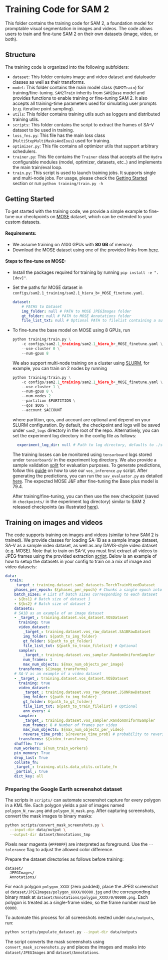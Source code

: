 # Training Code for SAM 2

This folder contains the training code for SAM 2, a foundation model for promptable visual segmentation in images and videos. 
The code allows users to train and fine-tune SAM 2 on their own datasets (image, video, or both).

## Structure

The training code is organized into the following subfolders:

* `dataset`: This folder contains image and video dataset and dataloader classes as well as their transforms.
* `model`: This folder contains the main model class (`SAM2Train`) for training/fine-tuning. `SAM2Train` inherits from `SAM2Base` model and provides functions to enable training or fine-tuning SAM 2. It also accepts all training-time parameters used for simulating user prompts (e.g. iterative point sampling).
* `utils`: This folder contains training utils such as loggers and distributed training utils.
* `scripts`: This folder contains the script to extract the frames of SA-V dataset to be used in training.
* `loss_fns.py`: This file has the main loss class (`MultiStepMultiMasksAndIous`) used for training.
* `optimizer.py`:  This file contains all optimizer utils that support arbitrary schedulers.
* `trainer.py`: This file contains the `Trainer` class that accepts all the `Hydra` configurable modules (model, optimizer, datasets, etc..) and implements the main train/eval loop.
* `train.py`: This script is used to launch training jobs. It supports single and multi-node jobs. For usage, please check the [Getting Started](README.md#getting-started) section or run `python training/train.py -h`

## Getting Started

To get started with the training code, we provide a simple example to fine-tune our checkpoints on [MOSE](https://henghuiding.github.io/MOSE/) dataset, which can be extended to your custom datasets.

#### Requirements:
- We assume training on A100 GPUs with **80 GB** of memory.
- Download the MOSE dataset using one of the provided links from [here](https://github.com/henghuiding/MOSE-api?tab=readme-ov-file#download).

#### Steps to fine-tune on MOSE:
- Install the packages required for training by running `pip install -e ".[dev]"`.
- Set the paths for MOSE dataset in `configs/sam2.1_training/sam2.1_hiera_b+_MOSE_finetune.yaml`.
    ```yaml
    dataset:
        # PATHS to Dataset
        img_folder: null # PATH to MOSE JPEGImages folder
        gt_folder: null # PATH to MOSE Annotations folder
        file_list_txt: null # Optional PATH to filelist containing a subset of videos to be used for training
    ```
- To fine-tune the base model on MOSE using 8 GPUs, run 

    ```python
    python training/train.py \
        -c configs/sam2.1_training/sam2.1_hiera_b+_MOSE_finetune.yaml \
        --use-cluster 0 \
        --num-gpus 8
    ```

    We also support multi-node training on a cluster using [SLURM](https://slurm.schedmd.com/documentation.html), for example, you can train on 2 nodes by running

    ```python
    python training/train.py \
        -c configs/sam2.1_training/sam2.1_hiera_b+_MOSE_finetune.yaml \
        --use-cluster 1 \
        --num-gpus 8 \
        --num-nodes 2
        --partition $PARTITION \
        --qos $QOS \
        --account $ACCOUNT
    ```
    where partition, qos, and account are optional and depend on your SLURM configuration.
    By default, the checkpoint and logs will be saved under `sam2_logs` directory in the root of the repo. Alternatively, you can set the experiment log directory in the config file as follows:
  
    ```yaml
      experiment_log_dir: null # Path to log directory, defaults to ./sam2_logs/${config_name}
    ```
    The training losses can be monitored using `tensorboard` logs stored under `tensorboard/` in the experiment log directory. We also provide a sample validation [split]( ../training/assets/MOSE_sample_val_list.txt) for evaluation purposes. To generate predictions, follow this [guide](../tools/README.md) on how to use our `vos_inference.py` script. After generating the predictions, you can run the `sav_evaluator.py` as detailed [here](../sav_dataset/README.md#sa-v-val-and-test-evaluation). The expected MOSE J&F after fine-tuning the Base plus model is 79.4.
    
    
    After training/fine-tuning, you can then use the new checkpoint (saved in `checkpoints/` in the experiment log directory) similar to SAM 2 released checkpoints (as illustrated [here](../README.md#image-prediction)).
## Training on images and videos
The code supports training on images and videos (similar to how SAM 2 is trained). We provide classes for loading SA-1B as a sample image dataset, SA-V as a sample video dataset, as well as any DAVIS-style video dataset (e.g. MOSE). Note that to train on SA-V, you must first extract all videos to JPEG frames using the provided extraction [script](./scripts/sav_frame_extraction_submitit.py). Below is an example of how to setup the datasets in your config to train on a mix of image and video datasets:

```yaml
data:
  train:
    _target_: training.dataset.sam2_datasets.TorchTrainMixedDataset 
    phases_per_epoch: ${phases_per_epoch} # Chunks a single epoch into smaller phases
    batch_sizes: # List of batch sizes corresponding to each dataset
    - ${bs1} # Batch size of dataset 1
    - ${bs2} # Batch size of dataset 2
    datasets:
    # SA1B as an example of an image dataset
    - _target_: training.dataset.vos_dataset.VOSDataset
      training: true
      video_dataset:
        _target_: training.dataset.vos_raw_dataset.SA1BRawDataset
        img_folder: ${path_to_img_folder}
        gt_folder: ${path_to_gt_folder}
        file_list_txt: ${path_to_train_filelist} # Optional
      sampler:
        _target_: training.dataset.vos_sampler.RandomUniformSampler
        num_frames: 1
        max_num_objects: ${max_num_objects_per_image}
      transforms: ${image_transforms}
    # SA-V as an example of a video dataset
    - _target_: training.dataset.vos_dataset.VOSDataset
      training: true
      video_dataset:
        _target_: training.dataset.vos_raw_dataset.JSONRawDataset
        img_folder: ${path_to_img_folder}
        gt_folder: ${path_to_gt_folder}
        file_list_txt: ${path_to_train_filelist} # Optional
        ann_every: 4
      sampler:
        _target_: training.dataset.vos_sampler.RandomUniformSampler
        num_frames: 8 # Number of frames per video
        max_num_objects: ${max_num_objects_per_video}
        reverse_time_prob: ${reverse_time_prob} # probability to reverse video
      transforms: ${video_transforms}
    shuffle: True
    num_workers: ${num_train_workers}
    pin_memory: True
    drop_last: True
    collate_fn:
    _target_: training.utils.data_utils.collate_fn
    _partial_: true
    dict_key: all
```

### Preparing the Google Earth screenshot dataset

The scripts in `scripts/` can automate screenshot capture for every polygon in
a KML file.  Each polygon yields a pair of images named `polygon_N_raw.png` and
`polygon_N_mask.png`.  After capturing screenshots, convert the mask images to
binary masks:

```bash
python scripts/convert_mask_screenshots.py \
  --input-dir data/output \
  --output-dir dataset/Annotations_tmp
```

Pixels near magenta (`#FF00FF`) are interpreted as foreground.  Use the
`--tolerance` flag to adjust the allowed color difference.

Prepare the dataset directories as follows before training:

```
dataset/
  JPEGImages/
  Annotations/
```

For each polygon `polygon_XXXX` (zero padded), place the JPEG screenshot at
`dataset/JPEGImages/polygon_XXXX/00000.jpg` and the corresponding binary mask at
`dataset/Annotations/polygon_XXXX/0/00000.png`.  Each polygon is treated as a
single-frame video, so the frame number must be `00000`.

To automate this process for all screenshots nested under `data/outputs`, run:

```bash
python scripts/populate_dataset.py --input-dir data/outputs
```

The script converts the mask screenshots using `convert_mask_screenshots.py` and
places the images and masks into `dataset/JPEGImages` and
`dataset/Annotations`.

